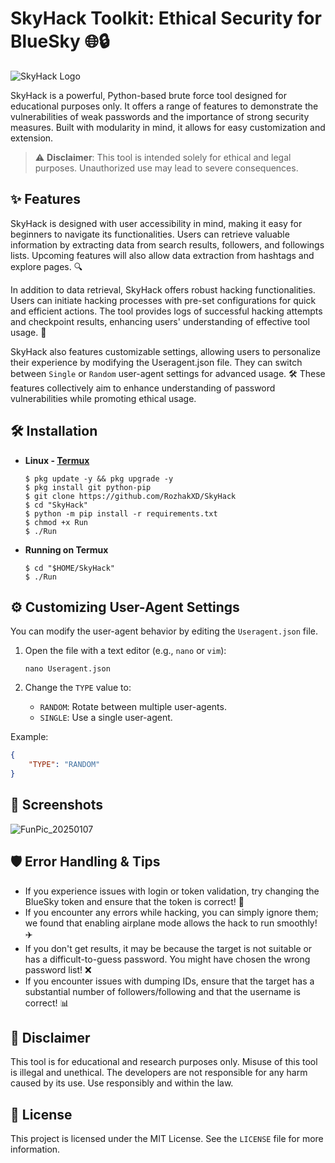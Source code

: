 # SkyHack Toolkit: Ethical Security for BlueSky 🌐🔒
![SkyHack Logo](https://github.com/user-attachments/assets/1b40d32f-1f5e-45d6-810e-eb704adb3c7b)

SkyHack is a powerful, Python-based brute force tool designed for educational purposes only. It offers a range of features to demonstrate the vulnerabilities of weak passwords and the importance of strong security measures. Built with modularity in mind, it allows for easy customization and extension.

> ⚠️ **Disclaimer**: This tool is intended solely for ethical and legal purposes. Unauthorized use may lead to severe consequences.

## ✨ Features
SkyHack is designed with user accessibility in mind, making it easy for beginners to navigate its functionalities. Users can retrieve valuable information by extracting data from search results, followers, and followings lists. Upcoming features will also allow data extraction from hashtags and explore pages. 🔍

In addition to data retrieval, SkyHack offers robust hacking functionalities. Users can initiate hacking processes with pre-set configurations for quick and efficient actions. The tool provides logs of successful hacking attempts and checkpoint results, enhancing users' understanding of effective tool usage. 🔑

SkyHack also features customizable settings, allowing users to personalize their experience by modifying the Useragent.json file. They can switch between `Single` or `Random` user-agent settings for advanced usage. 🛠️ These features collectively aim to enhance understanding of password vulnerabilities while promoting ethical usage.

## 🛠️ Installation
- **Linux - [Termux](https://drive.google.com/file/d/1dHqQe_WNWVp0qXTRPqYId_J3YVJ6taHr/view?usp=sharing)**

  ```
  $ pkg update -y && pkg upgrade -y
  $ pkg install git python-pip
  $ git clone https://github.com/RozhakXD/SkyHack
  $ cd "SkyHack"
  $ python -m pip install -r requirements.txt
  $ chmod +x Run
  $ ./Run
  ```

- **Running on Termux**
  ```
  $ cd "$HOME/SkyHack"
  $ ./Run
  ```

## ⚙️ Customizing User-Agent Settings
You can modify the user-agent behavior by editing the `Useragent.json` file.
1. Open the file with a text editor (e.g., `nano` or `vim`):

    ```
    nano Useragent.json
    ```
2. Change the `TYPE` value to:
    - `RANDOM`: Rotate between multiple user-agents.
    - `SINGLE`: Use a single user-agent.

Example:
```json
{
    "TYPE": "RANDOM"
}
```

## 📸 Screenshots
![FunPic_20250107](https://github.com/user-attachments/assets/6df2676b-1d2e-4b92-adcd-2339526e32a8)

## 🛡️ Error Handling & Tips
- If you experience issues with login or token validation, try changing the BlueSky token and ensure that the token is correct! 🔑
- If you encounter any errors while hacking, you can simply ignore them; we found that enabling airplane mode allows the hack to run smoothly! ✈️
- If you don't get results, it may be because the target is not suitable or has a difficult-to-guess password. You might have chosen the wrong password list! ❌
- If you encounter issues with dumping IDs, ensure that the target has a substantial number of followers/following and that the username is correct! 📊

## 🚨 Disclaimer
This tool is for educational and research purposes only. Misuse of this tool is illegal and unethical. The developers are not responsible for any harm caused by its use. Use responsibly and within the law.

## 📜 License
This project is licensed under the MIT License. See the `LICENSE` file for more information.
